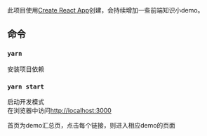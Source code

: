 此项目使用[Create React App](https://github.com/facebook/create-react-app)创建，会持续增加一些前端知识小demo。<br>

## 命令

### `yarn`
安装项目依赖

### `yarn start`
启动开发模式<br>
在浏览器中访问[http://localhost:3000](http://localhost:3000)

首页为demo汇总页，点击每个链接，则进入相应demo的页面